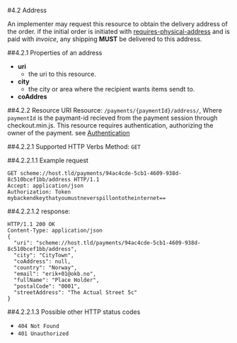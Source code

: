 #4.2 Address

An implementer may request this resource to obtain the delivery address of the order.
if the initial order is initiated with [requires-physical-address](configurationReference/#requires-physical-address) and is paid with _invoice_, any shipping **MUST** be delivered to this address.

##4.2.1 Properties of an address
 * **uri**
    * the uri to this resource.
* **city**
    * the city or area where the recipient wants items sendt to.
* **coAddres**


##4.2.2 Resource URI
Resource:  `/payments/{paymentId}/address/`, Where `paymentId` is the paymant-id recieved from the payment session through checkout.min.js.
This resource requires authentication, authorizing the owner of the payment. see [Authentication](authentication/#back-end-authentication)

##4.2.2.1 Supported HTTP Verbs
Method:    `GET`

##4.2.2.1.1 Example request
```HTTP
GET scheme://host.tld/payments/94ac4cde-5cb1-4609-938d-8c510bcef1bb/address HTTP/1.1
Accept: application/json
Authorization: Token mybackendkeythatyoumustneverspillontotheinternet==
```
##4.2.2.1.2 response:
```HTTP
HTTP/1.1 200 OK
Content-Type: application/json
{
  "uri": "scheme://host.tld/payments/94ac4cde-5cb1-4609-938d-8c510bcef1bb/address",
  "city": "CityTown",
  "coAddress": null,
  "country": "Norway",
  "email": "erik+01@okb.no",
  "fullName": "Place Holder",
  "postalCode": "0001",
  "streetAddress": "The Actual Street 5c"
}
```
##4.2.2.1.3 Possible other HTTP status codes
 * `404 Not Found`
 * `401 Unauthorized`
